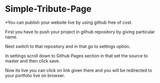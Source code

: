# Simple-Tribute-Page
*You can publish your website live by using github free of cost.

First you have to push your project in github repository by giving particular name.

Next switch to that repository and in that go to settings option.

In settings scroll down to Github Pages section in that set the source to master and then click save.

Now its live you can click on link given there and you will be redirected to your portfolio live on browser.
